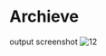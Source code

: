 # Archieve

output screenshot ![12](https://github.com/user-attachments/assets/0f9ebfe8-de25-4420-b3f5-339eb2fcd5a5)
